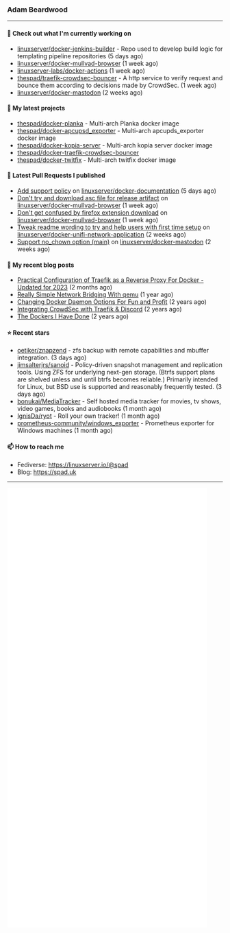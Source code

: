 ### Adam Beardwood
---
#### 👷 Check out what I'm currently working on

- [linuxserver/docker-jenkins-builder](https://github.com/linuxserver/docker-jenkins-builder) - Repo used to develop build logic for templating pipeline repositories (5 days ago)
- [linuxserver/docker-mullvad-browser](https://github.com/linuxserver/docker-mullvad-browser) (1 week ago)
- [linuxserver-labs/docker-actions](https://github.com/linuxserver-labs/docker-actions) (1 week ago)
- [thespad/traefik-crowdsec-bouncer](https://github.com/thespad/traefik-crowdsec-bouncer) - A http service to verify request and bounce them according to decisions made by CrowdSec. (1 week ago)
- [linuxserver/docker-mastodon](https://github.com/linuxserver/docker-mastodon) (2 weeks ago)

#### 🌱 My latest projects

- [thespad/docker-planka](https://github.com/thespad/docker-planka) - Multi-arch Planka docker image
- [thespad/docker-apcupsd_exporter](https://github.com/thespad/docker-apcupsd_exporter) - Multi-arch apcupds_exporter docker image
- [thespad/docker-kopia-server](https://github.com/thespad/docker-kopia-server) - Multi-arch kopia server docker image 
- [thespad/docker-traefik-crowdsec-bouncer](https://github.com/thespad/docker-traefik-crowdsec-bouncer)
- [thespad/docker-twitfix](https://github.com/thespad/docker-twitfix) - Multi-arch twitfix docker image

#### 🔨 Latest Pull Requests I published

- [Add support policy](https://github.com/linuxserver/docker-documentation/pull/150) on [linuxserver/docker-documentation](https://github.com/linuxserver/docker-documentation) (5 days ago)
- [Don&#39;t try and download asc file for release artifact](https://github.com/linuxserver/docker-mullvad-browser/pull/6) on [linuxserver/docker-mullvad-browser](https://github.com/linuxserver/docker-mullvad-browser) (1 week ago)
- [Don&#39;t get confused by firefox extension download](https://github.com/linuxserver/docker-mullvad-browser/pull/5) on [linuxserver/docker-mullvad-browser](https://github.com/linuxserver/docker-mullvad-browser) (1 week ago)
- [Tweak readme wording to try and help users with first time setup](https://github.com/linuxserver/docker-unifi-network-application/pull/18) on [linuxserver/docker-unifi-network-application](https://github.com/linuxserver/docker-unifi-network-application) (2 weeks ago)
- [Support no_chown option (main)](https://github.com/linuxserver/docker-mastodon/pull/72) on [linuxserver/docker-mastodon](https://github.com/linuxserver/docker-mastodon) (2 weeks ago)

#### 📜 My recent blog posts

- [Practical Configuration of Traefik as a Reverse Proxy For Docker - Updated for 2023](https://spad.uk/practical-configuration-of-traefik-as-a-reverse-proxy-for-docker-updated-for-2023/) (2 months ago)
- [Really Simple Network Bridging With qemu](https://spad.uk/really-simple-network-bridging-with-qemu/) (1 year ago)
- [Changing Docker Daemon Options For Fun and Profit](https://spad.uk/changing-docker-daemon-options-for-fun-and-profit/) (2 years ago)
- [Integrating CrowdSec with Traefik &amp; Discord](https://spad.uk/integrating-crowdsec-with-traefik-discord/) (2 years ago)
- [The Dockers I Have Done](https://spad.uk/the-dockers-ive-done/) (2 years ago)

#### ⭐ Recent stars

- [oetiker/znapzend](https://github.com/oetiker/znapzend) - zfs backup with remote capabilities and mbuffer integration. (3 days ago)
- [jimsalterjrs/sanoid](https://github.com/jimsalterjrs/sanoid) - Policy-driven snapshot management and replication tools.  Using ZFS for underlying next-gen storage. (Btrfs support plans are shelved unless and until btrfs becomes reliable.) Primarily intended for Linux, but BSD use is supported and reasonably frequently tested. (3 days ago)
- [bonukai/MediaTracker](https://github.com/bonukai/MediaTracker) - Self hosted media tracker for movies, tv shows, video games, books and audiobooks (1 month ago)
- [IgnisDa/ryot](https://github.com/IgnisDa/ryot) - Roll your own tracker! (1 month ago)
- [prometheus-community/windows_exporter](https://github.com/prometheus-community/windows_exporter) - Prometheus exporter for Windows machines (1 month ago)

#### 📫 How to reach me
- Fediverse: https://linuxserver.io/@spad
- Blog: https://spad.uk
---
<img src="https://raw.githubusercontent.com/thespad/thespad/main/github-metrics.svg">
